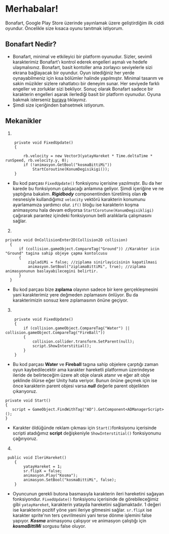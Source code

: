 # Merhabalar!
Bonafart, Google Play Store üzerinde yayınlamak üzere geliştirdiğim ilk ciddi oyundur. Öncelikle size kısaca oyunu tanıtmak istiyorum. 

## Bonafart Nedir?
- Bonafart, minimal ve etkileyici bir platform oyunudur. Sizler, sevimli karakterimiz Bonafart'ı kontrol ederek engelleri aşmalı ve hedefe ulaşmalısınız. 
Bonafart, basit kontoller ama zorlayıcı seviyelerle sizi ekrana bağlayacak bir oyundur. Oyun istediğiniz her yerde oynayabilmeniz için kısa bölümler halinde yapılmıştır. 
Minimal tasarım ve sakin müzikler sizlere rahatlatıcı bir deneyim sunar. Her seviyede farklı engeller ve zorluklar sizi bekliyor. 
Sonuç olarak Bonafart sadece bir karakterin engelleri aşarak ilerlediği basit bir platform oyunudur. Oyuna bakmak isterseniz
[buraya](https://play.google.com/store/apps/details?id=com.MEKAGAMES.Bonafart&pcampaignid=web_share) tıklayınız.
 - Şimdi size içeriğinden bahsetmek istiyorum.
   
 ## Mekanikler
1.

```
    private void FixedUpdate()
    {
        
        rb.velocity = new Vector3(yatayHareket * Time.deltaTime * runSpeed, rb.velocity.y, 0);
        if (!animasyon.GetBool("kosmaBittiMi"))
            StartCoroutine(KonumDegisikigi()); 
    }
```

- Bu kod parçası `FixedUpdate()` fonksiyonu içerisine yazılmıştır. Bu da her karede bu fonksiyonun çalışacağı anlamına geliyor. Şimdi içeriğine ve ne yaptığına bakalım. ***Rigidbody*** componentinden türetilmiş
  olan ***rb*** nesnesiyle kullandığımız `velocity` vektörü karakterin konumunu ayarlamamıza yardımcı olur. `if()` bloğu ise karakterin koşma animasyonu hala devam ediyorsa `StartCorotune(KonumDegisikligi)`
  çağırarak parantez içindeki fonksiyonun belli aralıklarla çalışmasını sağlar.
2.

  ```
  private void OnCollisionEnter2D(Collision2D collision)
    {
        if (collision.gameObject.CompareTag("Ground")) //Karakter icin "Ground" tagina sahip objeye çapma kontolcusu
        {
            zipladiMi = false; //ziplama sinirlayicisinin kapatilmasi
            animasyon.SetBool("ziplamaBittiMi", true); //ziplama animasyonunun baslayabilecegini belirtir.
        }
    }
```

- Bu kod parçası bize **zıplama** olayının sadece bir kere gerçekleşmesini yani karakterimiz yere değmeden zıplamasını önlüyor. Bu da karakterimizin sonsuz kere zıplamasının önüne geçiyor.

3.

```
    private void FixedUpdate()
    {
        if (collision.gameObject.CompareTag("Water") || collision.gameObject.CompareTag("FireBall"))
        {
            collision.collider.transform.SetParent(null);
            script.ShowInterstitial();
        }
    }
```

- Bu kod parçası **Water** ve **Fireball** tagına sahip objelere çarptığı zaman oyun kaybedilecektir ama karakter hareketli platformun üzerindeyse ileride de belirteceğim üzere alt obje olarak atanır
ve eğer alt obje şeklinde ölürse eğer Unity hata veriyor. Bunun önüne geçmek için ise önce karakterin parent objesi varsa ***null*** değerle parent objelikten çıkarıyoruz.
```
private void Start()
{
   script = GameObject.FindWithTag("AD").GetComponent<ADManagerScript>();
}
```

- Karakter öldüğünde reklam çıkması için `Start()`fonksiyonu içerisinde scripti atadığımız **script** değişkeniyle `ShowInterstitial()` fonksiyonunu çağırıyoruz.

4.

```
 public void IleriHareket()
    {
        yatayHareket = 1;
        sr.flipX = false;
        animasyon.Play("Kosma");
        animasyon.SetBool("kosmaBittiMi", false);
    }
```
- Oyuncunun gerekli butona basmasıyla karakterin ileri hareketini sağayan fonksiyondur. `FixedUpdate()` fonksiyonu içerisinde de görebileceğimiz gibi `yatayHareket`, karakterin yatayda hareketini sağlamaktadır. 1 değeri ise karakterin pozitif yöne yani ileriye gitmesini sağlar. `sr.flipX` ise karakter sprite'nın
ters çevrilmesini yani terse dönme işlemini false yapıyor. ***Kosma*** animasyonu çalışıyor ve animasyon çalıştığı için ***kosmaBittiMi*** sorgusu false oluyor.
